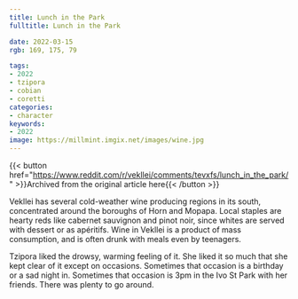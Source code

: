 ```yaml
---
title: Lunch in the Park
fulltitle: Lunch in the Park

date: 2022-03-15
rgb: 169, 175, 79

tags:
- 2022
- tzipora
- cobian
- coretti
categories:
- character
keywords:
- 2022
image: https://millmint.imgix.net/images/wine.jpg
---
```


{{< button href="https://www.reddit.com/r/vekllei/comments/tevxfs/lunch_in_the_park/" >}}Archived from the original article here{{< /button >}}

Vekllei has several cold-weather wine producing regions in its south, concentrated around the boroughs of Horn and Mopapa. Local staples are hearty reds like cabernet sauvignon and pinot noir, since whites are served with dessert or as apéritifs. Wine in Vekllei is a product of mass consumption, and is often drunk with meals even by teenagers. 

Tzipora liked the drowsy, warming feeling of it. She liked it so much that she kept clear of it except on occasions. Sometimes that occasion is a birthday or a sad night in. Sometimes that occasion is 3pm in the Ivo St Park with her friends. There was plenty to go around.